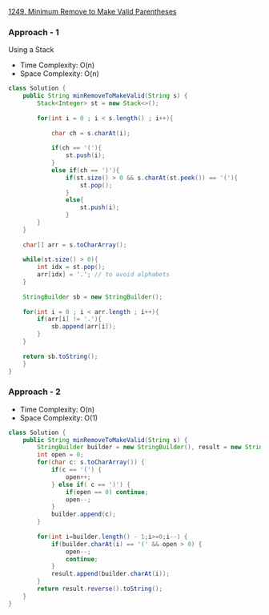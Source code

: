 
[1249. Minimum Remove to Make Valid Parentheses](https://leetcode.com/problems/minimum-remove-to-make-valid-parentheses/)

### Approach - 1

Using a Stack

- Time Complexity: O(n)
- Space Complexity: O(n)

```java
class Solution {
    public String minRemoveToMakeValid(String s) {
        Stack<Integer> st = new Stack<>();
        
        for(int i = 0 ; i < s.length() ; i++){
            
            char ch = s.charAt(i);
            
            if(ch == '('){
                st.push(i);
            }
            else if(ch == ')'){
                if(st.size() > 0 && s.charAt(st.peek()) == '('){
                    st.pop();
                }
                else{
                    st.push(i);
                }
        }
    }
    
    char[] arr = s.toCharArray();
    
    while(st.size() > 0){
        int idx = st.pop();
        arr[idx] = '.'; // to avoid alphabets
    }
    
    StringBuilder sb = new StringBuilder();
    
    for(int i = 0 ; i < arr.length ; i++){
        if(arr[i] != '.'){
            sb.append(arr[i]);
        }
    }
    
    return sb.toString();
    }
}
```

### Approach - 2

- Time Complexity: O(n)
- Space Complexity: O(1)

```java
class Solution {
    public String minRemoveToMakeValid(String s) {
        StringBuilder builder = new StringBuilder(), result = new StringBuilder();
        int open = 0;
        for(char c: s.toCharArray()) {
            if(c == '(') {
                open++;
            } else if( c == ')') {
                if(open == 0) continue;
                open--;
            }
            builder.append(c);
        }
        
        for(int i=builder.length() - 1;i>=0;i--) {
            if(builder.charAt(i) == '(' && open > 0) {
                open--;
                continue;
            }
            result.append(builder.charAt(i));
        }
        return result.reverse().toString();
    }
}
```